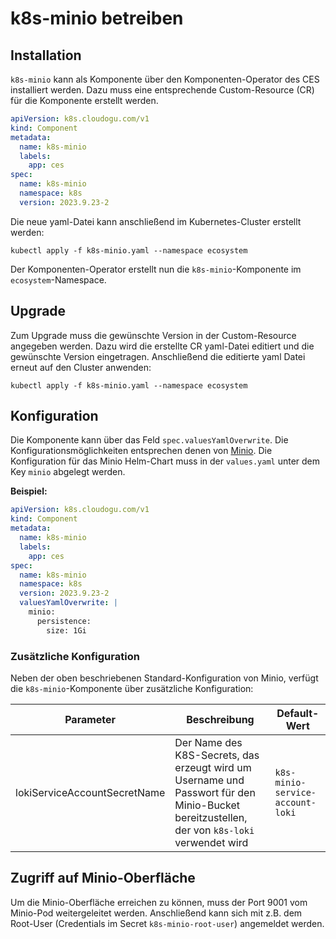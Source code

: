 # k8s-minio betreiben

## Installation

`k8s-minio` kann als Komponente über den Komponenten-Operator des CES installiert werden.
Dazu muss eine entsprechende Custom-Resource (CR) für die Komponente erstellt werden.

```yaml
apiVersion: k8s.cloudogu.com/v1
kind: Component
metadata:
  name: k8s-minio
  labels:
    app: ces
spec:
  name: k8s-minio
  namespace: k8s
  version: 2023.9.23-2
```

Die neue yaml-Datei kann anschließend im Kubernetes-Cluster erstellt werden:

```shell
kubectl apply -f k8s-minio.yaml --namespace ecosystem
```

Der Komponenten-Operator erstellt nun die `k8s-minio`-Komponente im `ecosystem`-Namespace.

## Upgrade

Zum Upgrade muss die gewünschte Version in der Custom-Resource angegeben werden.
Dazu wird die erstellte CR yaml-Datei editiert und die gewünschte Version eingetragen.
Anschließend die editierte yaml Datei erneut auf den Cluster anwenden:

```shell
kubectl apply -f k8s-minio.yaml --namespace ecosystem
```

## Konfiguration

Die Komponente kann über das Feld `spec.valuesYamlOverwrite`. Die Konfigurationsmöglichkeiten entsprechen denen von
[Minio](https://min.io/docs/minio/kubernetes/openshift/reference/operator-chart-values.html).
Die Konfiguration für das Minio Helm-Chart muss in der `values.yaml` unter dem Key `minio` abgelegt werden.

**Beispiel:**

```yaml
apiVersion: k8s.cloudogu.com/v1
kind: Component
metadata:
  name: k8s-minio
  labels:
    app: ces
spec:
  name: k8s-minio
  namespace: k8s
  version: 2023.9.23-2
  valuesYamlOverwrite: |
    minio:
      persistence:
        size: 1Gi
```

### Zusätzliche Konfiguration

Neben der oben beschriebenen Standard-Konfiguration von Minio, verfügt die `k8s-minio`-Komponente über zusätzliche
Konfiguration:

| Parameter                    | Beschreibung                                                                                                                                | Default-Wert                     |
|------------------------------|---------------------------------------------------------------------------------------------------------------------------------------------|----------------------------------|
| lokiServiceAccountSecretName | Der Name des K8S-Secrets, das erzeugt wird um Username und Passwort für den Minio-Bucket bereitzustellen, der von `k8s-loki` verwendet wird | `k8s-minio-service-account-loki` |

## Zugriff auf Minio-Oberfläche

Um die Minio-Oberfläche erreichen zu können, muss der Port 9001 vom Minio-Pod weitergeleitet werden.
Anschließend kann sich mit z.B. dem Root-User (Credentials im Secret `k8s-minio-root-user`) angemeldet werden.